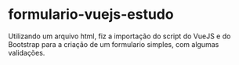 # formulario-vuejs-estudo

Utilizando um arquivo html, fiz a importação do script do VueJS e do Bootstrap para a criação de um formulario simples, com algumas validações.
